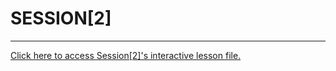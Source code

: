 # SESSION[2]

---

[Click here to access Session[2]'s interactive lesson file.](https://colab.research.google.com/drive/1BbvLgFapVIYAayD3xs3-XLEvnpBz5SgR)
